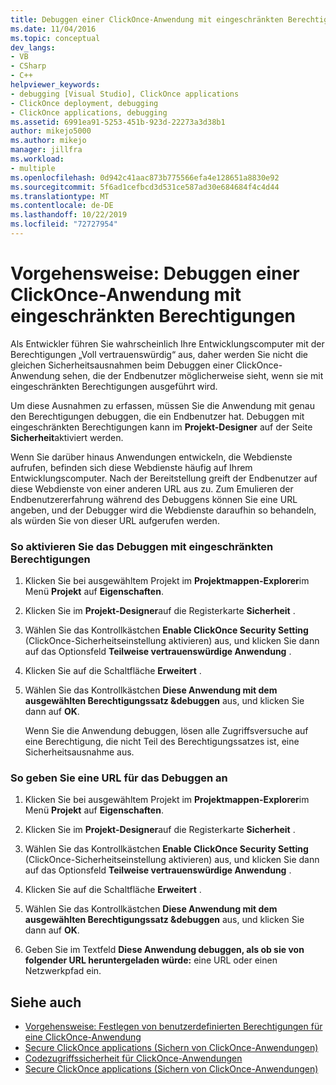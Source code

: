 ```yaml
---
title: Debuggen einer ClickOnce-Anwendung mit eingeschränkten Berechtigungen
ms.date: 11/04/2016
ms.topic: conceptual
dev_langs:
- VB
- CSharp
- C++
helpviewer_keywords:
- debugging [Visual Studio], ClickOnce applications
- ClickOnce deployment, debugging
- ClickOnce applications, debugging
ms.assetid: 6991ea91-5253-451b-923d-22273a3d38b1
author: mikejo5000
ms.author: mikejo
manager: jillfra
ms.workload:
- multiple
ms.openlocfilehash: 0d942c41aac873b775566efa4e128651a8830e92
ms.sourcegitcommit: 5f6ad1cefbcd3d531ce587ad30e684684f4c4d44
ms.translationtype: MT
ms.contentlocale: de-DE
ms.lasthandoff: 10/22/2019
ms.locfileid: "72727954"
---
```

# <a name="how-to-debug-a-clickonce-application-with-restricted-permissions"></a>Vorgehensweise: Debuggen einer ClickOnce-Anwendung mit eingeschränkten Berechtigungen
Als Entwickler führen Sie wahrscheinlich Ihre Entwicklungscomputer mit der Berechtigungen „Voll vertrauenswürdig“ aus, daher werden Sie nicht die gleichen Sicherheitsausnahmen beim Debuggen einer ClickOnce-Anwendung sehen, die der Endbenutzer möglicherweise sieht, wenn sie mit eingeschränkten Berechtigungen ausgeführt wird.

 Um diese Ausnahmen zu erfassen, müssen Sie die Anwendung mit genau den Berechtigungen debuggen, die ein Endbenutzer hat. Debuggen mit eingeschränkten Berechtigungen kann im **Projekt-Designer** auf der Seite **Sicherheit**aktiviert werden.

 Wenn Sie darüber hinaus Anwendungen entwickeln, die Webdienste aufrufen, befinden sich diese Webdienste häufig auf Ihrem Entwicklungscomputer. Nach der Bereitstellung greift der Endbenutzer auf diese Webdienste von einer anderen URL aus zu. Zum Emulieren der Endbenutzererfahrung während des Debuggens können Sie eine URL angeben, und der Debugger wird die Webdienste daraufhin so behandeln, als würden Sie von dieser URL aufgerufen werden.

### <a name="to-enable-debugging-with-restricted-permissions"></a>So aktivieren Sie das Debuggen mit eingeschränkten Berechtigungen

1. Klicken Sie bei ausgewähltem Projekt im **Projektmappen-Explorer**im Menü **Projekt** auf **Eigenschaften**.

2. Klicken Sie im **Projekt-Designer**auf die Registerkarte **Sicherheit** .

3. Wählen Sie das Kontrollkästchen **Enable ClickOnce Security Setting** (ClickOnce-Sicherheitseinstellung aktivieren) aus, und klicken Sie dann auf das Optionsfeld **Teilweise vertrauenswürdige Anwendung** .

4. Klicken Sie auf die Schaltfläche **Erweitert** .

5. Wählen Sie das Kontrollkästchen **Diese Anwendung mit dem ausgewählten Berechtigungssatz &amp;debuggen** aus, und klicken Sie dann auf **OK**.

     Wenn Sie die Anwendung debuggen, lösen alle Zugriffsversuche auf eine Berechtigung, die nicht Teil des Berechtigungssatzes ist, eine Sicherheitsausnahme aus.

### <a name="to-specify-a-url-for-debugging"></a>So geben Sie eine URL für das Debuggen an

1. Klicken Sie bei ausgewähltem Projekt im **Projektmappen-Explorer**im Menü **Projekt** auf **Eigenschaften**.

2. Klicken Sie im **Projekt-Designer**auf die Registerkarte **Sicherheit** .

3. Wählen Sie das Kontrollkästchen **Enable ClickOnce Security Setting** (ClickOnce-Sicherheitseinstellung aktivieren) aus, und klicken Sie dann auf das Optionsfeld **Teilweise vertrauenswürdige Anwendung** .

4. Klicken Sie auf die Schaltfläche **Erweitert** .

5. Wählen Sie das Kontrollkästchen **Diese Anwendung mit dem ausgewählten Berechtigungssatz &amp;debuggen** aus, und klicken Sie dann auf **OK**.

6. Geben Sie im Textfeld **Diese Anwendung debuggen, als ob sie von folgender URL heruntergeladen würde:** eine URL oder einen Netzwerkpfad ein.

## <a name="see-also"></a>Siehe auch
- [Vorgehensweise: Festlegen von benutzerdefinierten Berechtigungen für eine ClickOnce-Anwendung](../deployment/how-to-set-custom-permissions-for-a-clickonce-application.md)
- [Secure ClickOnce applications (Sichern von ClickOnce-Anwendungen)](../deployment/securing-clickonce-applications.md)
- [Codezugriffssicherheit für ClickOnce-Anwendungen](../deployment/code-access-security-for-clickonce-applications.md)
- [Secure ClickOnce applications (Sichern von ClickOnce-Anwendungen)](../deployment/securing-clickonce-applications.md)